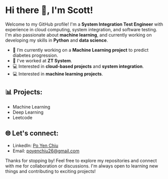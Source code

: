 # Hi there 👋, I'm Scott!

Welcome to my GitHub profile! I'm a **System Integration Test Engineer** with experience in cloud computing, system integration, and software testing. I'm also passionate about **machine learning**, and currently working on developing my skills in **Python** and **data science**. 

- 🔭 I’m currently working on a **Machine Learning project** to predict diabetes progression.
- 💼 I've worked at **ZT System**.
- 💻 Interested in **cloud-based projects** and **system integration**.
- 💻 Interested in **machine learning projects**.
## 📊 Projects:
- Machine Learning
- Deep Learning
- Leetcode
  
## 🌐 Let's connect:
- LinkedIn: [Po Yen Chiu](https://www.linkedin.com/in/po-yen-chiu/)
- Email: [poyenchiu26@gmail.com](mailto:poyenchiu26@gmail.com)

Thanks for stopping by! Feel free to explore my repositories and connect with me for collaboration or discussions. I'm always open to learning new things and contributing to exciting projects!


